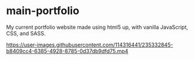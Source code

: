 # main-portfolio
My current portfolio website made using html5 up, with vanilla JavaScript, CSS, and SASS.


https://user-images.githubusercontent.com/114316441/235332845-b8409cc4-6385-4928-8785-0d37db9dfd75.mp4

